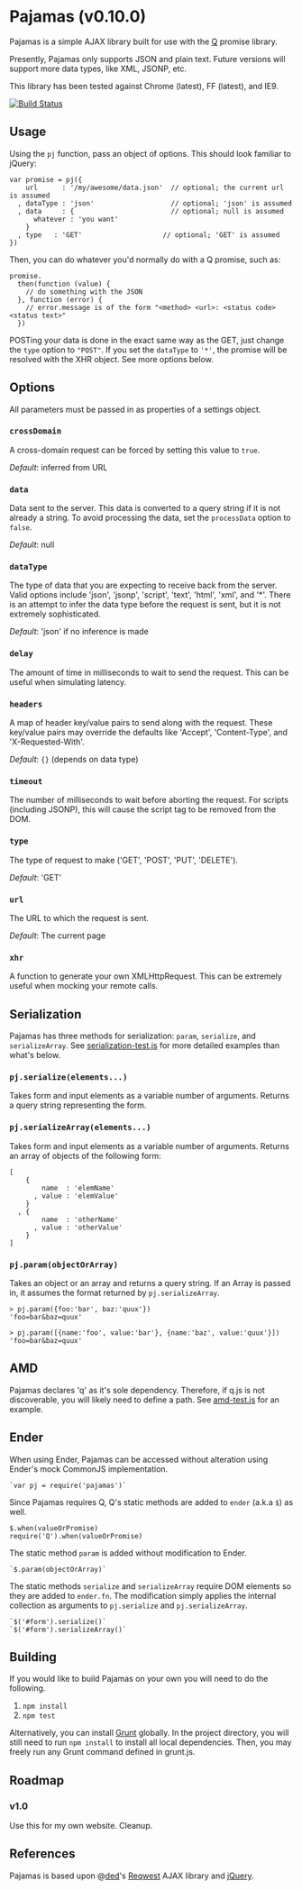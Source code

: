 Pajamas (v0.10.0)
================

Pajamas is a simple AJAX library built for use with the [Q](http://documentup.com/kriskowal/q/) promise library.

Presently, Pajamas only supports JSON and plain text.
Future versions will support more data types, like XML, JSONP, etc.

This library has been tested against Chrome (latest), FF (latest), and IE9.

[![Build Status](https://travis-ci.org/geowa4/pajamas.png)](https://travis-ci.org/geowa4/pajamas)


Usage
-----

Using the `pj` function, pass an object of options.
This should look familiar to jQuery:

    var promise = pj({
        url      : '/my/awesome/data.json'  // optional; the current url is assumed
      , dataType : 'json'                   // optional; 'json' is assumed
      , data     : {                        // optional; null is assumed
          whatever : 'you want'
        }
      , type   : 'GET'                    // optional; 'GET' is assumed
    })

Then, you can do whatever you'd normally do with a Q promise, such as:

    promise.
      then(function (value) {
        // do something with the JSON
      }, function (error) {
        // error.message is of the form "<method> <url>: <status code> <status text>"
      })

POSTing your data is done in the exact same way as the GET, just change the `type` option to `"POST"`.
If you set the `dataType` to `'*'`, the promise will be resolved with the XHR object.
See more options below.


Options
-------

All parameters must be passed in as properties of a settings object.


### `crossDomain`

A cross-domain request can be forced by setting this value to `true`.

*Default*: inferred from URL


### `data`

Data sent to the server.
This data is converted to a query string if it is not already a string.
To avoid processing the data, set the `processData` option to `false`.

*Default*: null


### `dataType`

The type of data that you are expecting to receive back from the server.
Valid options include 
'json', 'jsonp', 'script', 'text', 'html', 'xml', and '*'.
There is an attempt to infer the data type before the request is sent,
but it is not extremely sophisticated.

*Default*: 'json' if no inference is made


### `delay`

The amount of time in milliseconds to wait to send the request.
This can be useful when simulating latency.


### `headers`

A map of header key/value pairs to send along with the request.
These key/value pairs may override the defaults like
'Accept', 'Content-Type', and 'X-Requested-With'.

*Default*: `{}` (depends on data type)


### `timeout`

The number of milliseconds to wait before aborting the request.
For scripts (including JSONP), this will cause the script tag to be removed from the DOM.


### `type`

The type of request to make ('GET', 'POST', 'PUT', 'DELETE').

*Default*: 'GET'


### `url`

The URL to which the request is sent.

*Default*: The current page


### `xhr`

A function to generate your own XMLHttpRequest.
This can be extremely useful when mocking your remote calls.


Serialization
-------------

Pajamas has three methods for serialization: `param`, `serialize`, and `serializeArray`.
See [serialization-test.js](https://github.com/geowa4/pajamas/blob/master/test/serialization/serialization-test.js)
for more detailed examples than what's below.


### `pj.serialize(elements...)`

Takes form and input elements as a variable number of arguments.
Returns a query string representing the form.


### `pj.serializeArray(elements...)`

Takes form and input elements as a variable number of arguments.
Returns an array of objects of the following form:

    [
        {
            name  : 'elemName'
          , value : 'elemValue'
        }
      , {
            name  : 'otherName'
          , value : 'otherValue'
        }
    ]


### `pj.param(objectOrArray)`

Takes an object or an array and returns a query string.
If an Array is passed in, it assumes the format returned by `pj.serializeArray`.

    > pj.param({foo:'bar', baz:'quux'})
    'foo=bar&baz=quux'

    > pj.param([{name:'foo', value:'bar'}, {name:'baz', value:'quux'}])
    'foo=bar&baz=quux'


AMD
---

Pajamas declares 'q' as it's sole dependency.
Therefore, if q.js is not discoverable, you will likely need to define a path.
See [amd-test.js](https://github.com/geowa4/pajamas/blob/master/test/amd/amd-test.js) for an example.


Ender
-----

When using Ender, Pajamas can be accessed without alteration using Ender's mock CommonJS implementation.

    `var pj = require('pajamas')`

Since Pajamas requires Q, Q's static methods are added to `ender` (a.k.a `$`) as well.

    $.when(valueOrPromise)
    require('Q').when(valueOrPromise)

The static method `param` is added without modification to Ender.

    `$.param(objectOrArray)`

The static methods `serialize` and `serializeArray` require DOM elements so they are added to `ender.fn`.
The modification simply applies the internal collection as arguments to `pj.serialize` and `pj.serializeArray`.

    `$('#form').serialize()`
    `$('#form').serializeArray()`


Building
--------

If you would like to build Pajamas on your own you will need to do the following.

1. `npm install`
1. `npm test`

Alternatively, you can install [Grunt](http://gruntjs.com/) globally.
In the project directory, you will still need to run `npm install` to install all local dependencies.
Then, you may freely run any Grunt command defined in grunt.js.


Roadmap
-------

### v1.0

Use this for my own website.
Cleanup.


References
----------

Pajamas is based upon 
@[ded](https://github.com/ded)'s [Reqwest](https://github.com/ded/reqwest) AJAX library
and [jQuery](https://github.com/jquery/jquery).
